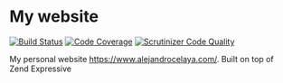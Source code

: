 # My website

[![Build Status](https://travis-ci.org/acelaya/website-expressive.svg?branch=master)](https://travis-ci.org/acelaya/website-expressive)
[![Code Coverage](https://scrutinizer-ci.com/g/acelaya/website-expressive/badges/coverage.png?b=master)](https://scrutinizer-ci.com/g/acelaya/website-expressive/?branch=master)
[![Scrutinizer Code Quality](https://scrutinizer-ci.com/g/acelaya/website-expressive/badges/quality-score.png?b=master)](https://scrutinizer-ci.com/g/acelaya/website-expressive/?branch=master)

My personal website https://www.alejandrocelaya.com/. Built on top of Zend Expressive

